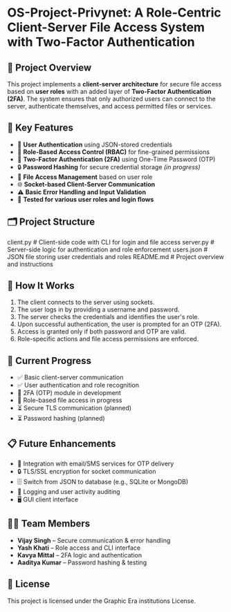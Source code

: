 # OS-Project-Privynet: A Role-Centric Client-Server File Access System with Two-Factor Authentication

## 🔐 Project Overview

This project implements a **client-server architecture** for secure file access based on **user roles** with an added layer of **Two-Factor Authentication (2FA)**. The system ensures that only authorized users can connect to the server, authenticate themselves, and access permitted files or services.

## 📌 Key Features

- 🔑 **User Authentication** using JSON-stored credentials
- 🛂 **Role-Based Access Control (RBAC)** for fine-grained permissions
- 🔐 **Two-Factor Authentication (2FA)** using One-Time Password (OTP)
- 🔒 **Password Hashing** for secure credential storage *(in progress)*
- 📁 **File Access Management** based on user role
- 🌐 **Socket-based Client-Server Communication**
- ⚠️ **Basic Error Handling and Input Validation**
- 🧪 **Tested for various user roles and login flows**

## 🗂️ Project Structure


client.py     # Client-side code with CLI for login and file access
server.py     # Server-side logic for authentication and role enforcement
users.json    # JSON file storing user credentials and roles
README.md     # Project overview and instructions

## 🔧 How It Works

1. The client connects to the server using sockets.
2. The user logs in by providing a username and password.
3. The server checks the credentials and identifies the user's role.
4. Upon successful authentication, the user is prompted for an OTP (2FA).
5. Access is granted only if both password and OTP are valid.
6. Role-specific actions and file access permissions are enforced.

## 🧪 Current Progress

- ✅ Basic client-server communication
- ✅ User authentication and role recognition
- 🚧 2FA (OTP) module in development
- 🚧 Role-based file access in progress
- ⏳ Secure TLS communication (planned)
- ⏳ Password hashing (planned)

## 📋 Future Enhancements

- 🔐 Integration with email/SMS services for OTP delivery
- 🔒 TLS/SSL encryption for socket communication
- 🗄️ Switch from JSON to database (e.g., SQLite or MongoDB)
- 🧠 Logging and user activity auditing
- 🖥️ GUI client interface

## 👨‍💻 Team Members

- **Vijay Singh** – Secure communication & error handling
- **Yash Khati** – Role access and CLI interface
- **Kavya Mittal** – 2FA logic and authentication
- **Aaditya Kumar** – Password hashing & testing

## 📃 License

This project is licensed under the Graphic Era institutions License.
